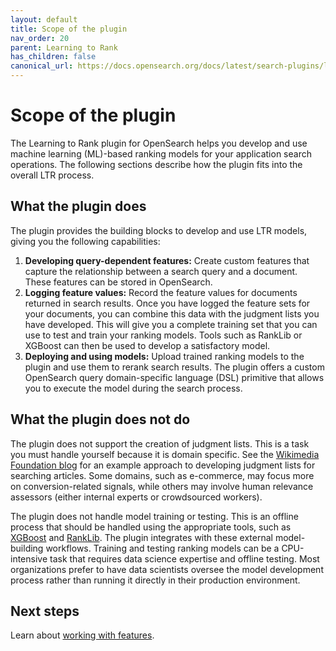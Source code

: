 ```yaml
---
layout: default
title: Scope of the plugin
nav_order: 20
parent: Learning to Rank
has_children: false
canonical_url: https://docs.opensearch.org/docs/latest/search-plugins/ltr/fits-in/
---
```


# Scope of the plugin

The Learning to Rank plugin for OpenSearch helps you develop and use machine learning (ML)-based ranking models for your application search operations. The following sections describe how the plugin fits into the overall LTR process.

## What the plugin does

The plugin provides the building blocks to develop and use LTR models, giving you the following capabilities: 

1. **Developing query-dependent features:** Create custom features that capture the relationship between a search query and a document. These features can be stored in OpenSearch.
2. **Logging feature values:** Record the feature values for documents returned in search results. Once you have logged the feature sets for your documents, you can combine this data with the judgment lists you have developed. This will give you a complete training set that you can use to test and train your ranking models. Tools such as RankLib or XGBoost can then be used to develop a satisfactory model.
3. **Deploying and using models:** Upload trained ranking models to the plugin and use them to rerank search results. The plugin offers a custom OpenSearch query domain-specific language (DSL) primitive that allows you to execute the model during the search process.

## What the plugin does not do

The plugin does not support the creation of judgment lists. This is a task you must handle yourself because it is domain specific. See the [Wikimedia Foundation blog](https://blog.wikimedia.org/2017/09/19/search-relevance-survey/) for an example approach to developing judgment lists for searching articles. Some domains, such as e-commerce, may focus more on conversion-related signals, while others may involve human relevance assessors (either internal experts or crowdsourced workers).

The plugin does not handle model training or testing. This is an offline process that should be handled using the appropriate tools, such as [XGBoost](https://xgboost.ai/) and [RankLib](https://lemurproject.org/ranklib.php). The plugin integrates with these external model-building workflows. Training and testing ranking models can be a CPU-intensive task that requires data science expertise and offline testing. Most organizations prefer to have data scientists oversee the model development process rather than running it directly in their production environment.

## Next steps

Learn about [working with features]({{site.url}}{{site.baseurl}}/search-plugins/ltr/working-with-features/).
